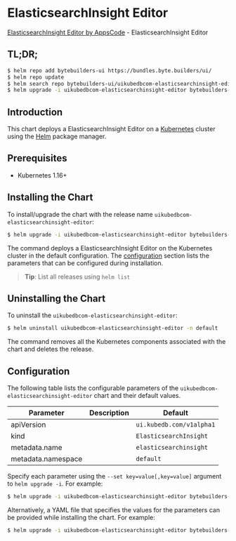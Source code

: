 # ElasticsearchInsight Editor

[ElasticsearchInsight Editor by AppsCode](https://byte.builders) - ElasticsearchInsight Editor

## TL;DR;

```bash
$ helm repo add bytebuilders-ui https://bundles.byte.builders/ui/
$ helm repo update
$ helm search repo bytebuilders-ui/uikubedbcom-elasticsearchinsight-editor --version=v0.4.14
$ helm upgrade -i uikubedbcom-elasticsearchinsight-editor bytebuilders-ui/uikubedbcom-elasticsearchinsight-editor -n default --create-namespace --version=v0.4.14
```

## Introduction

This chart deploys a ElasticsearchInsight Editor on a [Kubernetes](http://kubernetes.io) cluster using the [Helm](https://helm.sh) package manager.

## Prerequisites

- Kubernetes 1.16+

## Installing the Chart

To install/upgrade the chart with the release name `uikubedbcom-elasticsearchinsight-editor`:

```bash
$ helm upgrade -i uikubedbcom-elasticsearchinsight-editor bytebuilders-ui/uikubedbcom-elasticsearchinsight-editor -n default --create-namespace --version=v0.4.14
```

The command deploys a ElasticsearchInsight Editor on the Kubernetes cluster in the default configuration. The [configuration](#configuration) section lists the parameters that can be configured during installation.

> **Tip**: List all releases using `helm list`

## Uninstalling the Chart

To uninstall the `uikubedbcom-elasticsearchinsight-editor`:

```bash
$ helm uninstall uikubedbcom-elasticsearchinsight-editor -n default
```

The command removes all the Kubernetes components associated with the chart and deletes the release.

## Configuration

The following table lists the configurable parameters of the `uikubedbcom-elasticsearchinsight-editor` chart and their default values.

|     Parameter      | Description |               Default               |
|--------------------|-------------|-------------------------------------|
| apiVersion         |             | <code>ui.kubedb.com/v1alpha1</code> |
| kind               |             | <code>ElasticsearchInsight</code>   |
| metadata.name      |             | <code>elasticsearchinsight</code>   |
| metadata.namespace |             | <code>default</code>                |


Specify each parameter using the `--set key=value[,key=value]` argument to `helm upgrade -i`. For example:

```bash
$ helm upgrade -i uikubedbcom-elasticsearchinsight-editor bytebuilders-ui/uikubedbcom-elasticsearchinsight-editor -n default --create-namespace --version=v0.4.14 --set apiVersion=ui.kubedb.com/v1alpha1
```

Alternatively, a YAML file that specifies the values for the parameters can be provided while
installing the chart. For example:

```bash
$ helm upgrade -i uikubedbcom-elasticsearchinsight-editor bytebuilders-ui/uikubedbcom-elasticsearchinsight-editor -n default --create-namespace --version=v0.4.14 --values values.yaml
```
